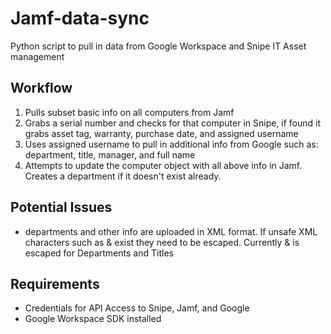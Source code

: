 # Jamf-data-sync
Python script to pull in data from Google Workspace and Snipe IT Asset management

## Workflow
1. Pulls subset basic info on all computers from Jamf
2. Grabs a serial number and checks for that computer in Snipe, if found it grabs asset tag, warranty, purchase date, and assigned username
3. Uses assigned username to pull in additional info from Google such as: department, title, manager, and full name
4. Attempts to update the computer object with all above info in Jamf. Creates a department if it doesn't exist already. 

## Potential Issues
- departments and other info are uploaded in XML format. If unsafe XML characters such as & exist they need to be escaped. Currently & is escaped for Departments and Titles

## Requirements
- Credentials for API Access to Snipe, Jamf, and Google
- Google Workspace SDK installed
